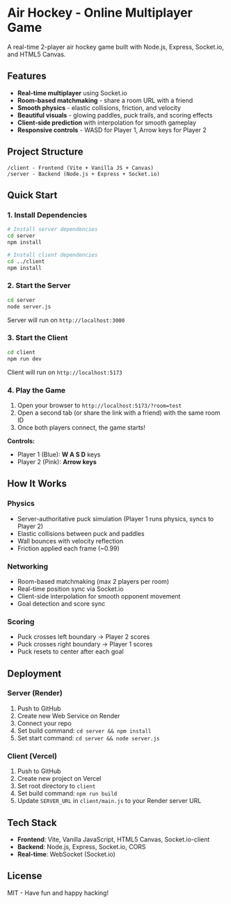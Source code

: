 # Air Hockey - Online Multiplayer Game

A real-time 2-player air hockey game built with Node.js, Express, Socket.io, and HTML5 Canvas.

## Features

- **Real-time multiplayer** using Socket.io
- **Room-based matchmaking** - share a room URL with a friend
- **Smooth physics** - elastic collisions, friction, and velocity
- **Beautiful visuals** - glowing paddles, puck trails, and scoring effects
- **Client-side prediction** with interpolation for smooth gameplay
- **Responsive controls** - WASD for Player 1, Arrow keys for Player 2

## Project Structure

```
/client - Frontend (Vite + Vanilla JS + Canvas)
/server - Backend (Node.js + Express + Socket.io)
```

## Quick Start

### 1. Install Dependencies

```bash
# Install server dependencies
cd server
npm install

# Install client dependencies
cd ../client
npm install
```

### 2. Start the Server

```bash
cd server
node server.js
```

Server will run on `http://localhost:3000`

### 3. Start the Client

```bash
cd client
npm run dev
```

Client will run on `http://localhost:5173`

### 4. Play the Game

1. Open your browser to `http://localhost:5173/?room=test`
2. Open a second tab (or share the link with a friend) with the same room ID
3. Once both players connect, the game starts!

**Controls:**
- Player 1 (Blue): **W A S D** keys
- Player 2 (Pink): **Arrow keys**

## How It Works

### Physics
- Server-authoritative puck simulation (Player 1 runs physics, syncs to Player 2)
- Elastic collisions between puck and paddles
- Wall bounces with velocity reflection
- Friction applied each frame (~0.99)

### Networking
- Room-based matchmaking (max 2 players per room)
- Real-time position sync via Socket.io
- Client-side interpolation for smooth opponent movement
- Goal detection and score sync

### Scoring
- Puck crosses left boundary → Player 2 scores
- Puck crosses right boundary → Player 1 scores
- Puck resets to center after each goal

## Deployment

### Server (Render)
1. Push to GitHub
2. Create new Web Service on Render
3. Connect your repo
4. Set build command: `cd server && npm install`
5. Set start command: `cd server && node server.js`

### Client (Vercel)
1. Push to GitHub
2. Create new project on Vercel
3. Set root directory to `client`
4. Set build command: `npm run build`
5. Update `SERVER_URL` in `client/main.js` to your Render server URL

## Tech Stack

- **Frontend**: Vite, Vanilla JavaScript, HTML5 Canvas, Socket.io-client
- **Backend**: Node.js, Express, Socket.io, CORS
- **Real-time**: WebSocket (Socket.io)

## License

MIT - Have fun and happy hacking!
